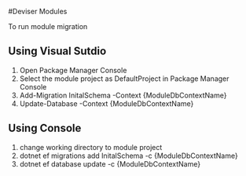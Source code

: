﻿#Deviser Modules

To run module migration

## Using Visual Sutdio
1. Open Package Manager Console
2. Select the module project as DefaultProject in Package Manager Console
3. Add-Migration InitalSchema -Context {ModuleDbContextName}
4. Update-Database -Context {ModuleDbContextName}

## Using Console
1. change working directory to module project
2. dotnet ef migrations add InitalSchema -c {ModuleDbContextName}
4. dotnet ef database update -c {ModuleDbContextName}